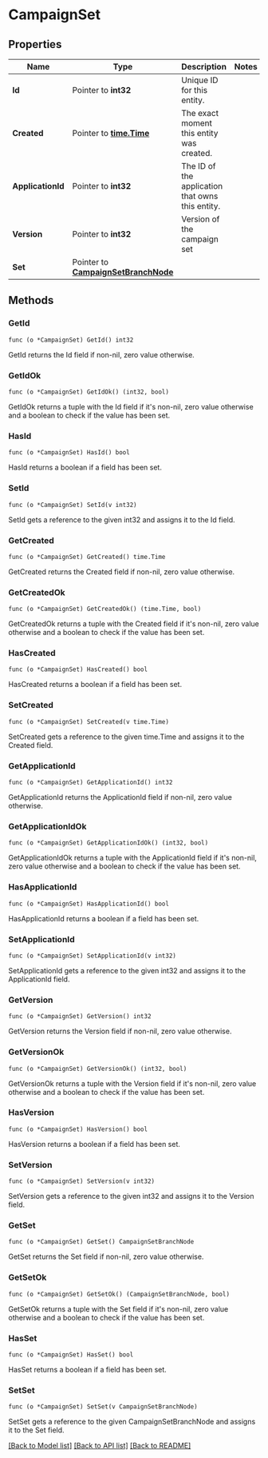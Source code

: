 # CampaignSet

## Properties

Name | Type | Description | Notes
------------ | ------------- | ------------- | -------------
**Id** | Pointer to **int32** | Unique ID for this entity. | 
**Created** | Pointer to [**time.Time**](time.Time.md) | The exact moment this entity was created. | 
**ApplicationId** | Pointer to **int32** | The ID of the application that owns this entity. | 
**Version** | Pointer to **int32** | Version of the campaign set | 
**Set** | Pointer to [**CampaignSetBranchNode**](CampaignSetBranchNode.md) |  | 

## Methods

### GetId

`func (o *CampaignSet) GetId() int32`

GetId returns the Id field if non-nil, zero value otherwise.

### GetIdOk

`func (o *CampaignSet) GetIdOk() (int32, bool)`

GetIdOk returns a tuple with the Id field if it's non-nil, zero value otherwise
and a boolean to check if the value has been set.

### HasId

`func (o *CampaignSet) HasId() bool`

HasId returns a boolean if a field has been set.

### SetId

`func (o *CampaignSet) SetId(v int32)`

SetId gets a reference to the given int32 and assigns it to the Id field.

### GetCreated

`func (o *CampaignSet) GetCreated() time.Time`

GetCreated returns the Created field if non-nil, zero value otherwise.

### GetCreatedOk

`func (o *CampaignSet) GetCreatedOk() (time.Time, bool)`

GetCreatedOk returns a tuple with the Created field if it's non-nil, zero value otherwise
and a boolean to check if the value has been set.

### HasCreated

`func (o *CampaignSet) HasCreated() bool`

HasCreated returns a boolean if a field has been set.

### SetCreated

`func (o *CampaignSet) SetCreated(v time.Time)`

SetCreated gets a reference to the given time.Time and assigns it to the Created field.

### GetApplicationId

`func (o *CampaignSet) GetApplicationId() int32`

GetApplicationId returns the ApplicationId field if non-nil, zero value otherwise.

### GetApplicationIdOk

`func (o *CampaignSet) GetApplicationIdOk() (int32, bool)`

GetApplicationIdOk returns a tuple with the ApplicationId field if it's non-nil, zero value otherwise
and a boolean to check if the value has been set.

### HasApplicationId

`func (o *CampaignSet) HasApplicationId() bool`

HasApplicationId returns a boolean if a field has been set.

### SetApplicationId

`func (o *CampaignSet) SetApplicationId(v int32)`

SetApplicationId gets a reference to the given int32 and assigns it to the ApplicationId field.

### GetVersion

`func (o *CampaignSet) GetVersion() int32`

GetVersion returns the Version field if non-nil, zero value otherwise.

### GetVersionOk

`func (o *CampaignSet) GetVersionOk() (int32, bool)`

GetVersionOk returns a tuple with the Version field if it's non-nil, zero value otherwise
and a boolean to check if the value has been set.

### HasVersion

`func (o *CampaignSet) HasVersion() bool`

HasVersion returns a boolean if a field has been set.

### SetVersion

`func (o *CampaignSet) SetVersion(v int32)`

SetVersion gets a reference to the given int32 and assigns it to the Version field.

### GetSet

`func (o *CampaignSet) GetSet() CampaignSetBranchNode`

GetSet returns the Set field if non-nil, zero value otherwise.

### GetSetOk

`func (o *CampaignSet) GetSetOk() (CampaignSetBranchNode, bool)`

GetSetOk returns a tuple with the Set field if it's non-nil, zero value otherwise
and a boolean to check if the value has been set.

### HasSet

`func (o *CampaignSet) HasSet() bool`

HasSet returns a boolean if a field has been set.

### SetSet

`func (o *CampaignSet) SetSet(v CampaignSetBranchNode)`

SetSet gets a reference to the given CampaignSetBranchNode and assigns it to the Set field.


[[Back to Model list]](../README.md#documentation-for-models) [[Back to API list]](../README.md#documentation-for-api-endpoints) [[Back to README]](../README.md)


